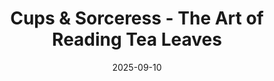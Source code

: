 ---
layout: default 
category: events 
alt: image-alt 
title: Cups & Sorceress - The Art of Reading Tea Leaves
date: 2025-09-10
event_date: 2025-10-31
img: Cups.jpg
project-date: 31st October 2025
description: " Cups & Sorceress - The Art of Reading Tea Leaves at Coaltrains Coffee Shop Gallery!

Join us this Halloween for a mystical journey into the world of tea leaf reading. Your guide, Gem, will talk about the history of Tasseomancy, and teach you how to uncover the messages hidden in your tea cups.

No prior experience needed, just an open mind and a love for tea! Don't miss out on this enchanting experience. See you there!

Cups & Sorceress - The Art of Reading Tea Leaves

Coaltrains Coffee Shop Gallery - Barry Train Station

31 st October 2025

1:00 PM -2:30 PM (approx finish time)

Please note this is a ticket only event. 
Follow the link to purchase you tickets.
Hope to see you there.

https://www.eventbrite.co.uk/e/cups-sorceress-the-art-of-reading-tea-leaves-tickets-1578217273349?utm-campaign=social&utm-content=attendeeshare&utm-medium=discovery&utm-term=listing&utm-source=cp&aff=ebdsshcopyurl "
---